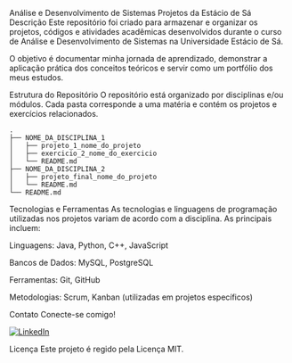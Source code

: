 Análise e Desenvolvimento de Sistemas
Projetos da Estácio de Sá
Descrição
Este repositório foi criado para armazenar e organizar os projetos, códigos e atividades acadêmicas desenvolvidos durante o curso de Análise e Desenvolvimento de Sistemas na Universidade Estácio de Sá.

O objetivo é documentar minha jornada de aprendizado, demonstrar a aplicação prática dos conceitos teóricos e servir como um portfólio dos meus estudos.

Estrutura do Repositório
O repositório está organizado por disciplinas e/ou módulos. Cada pasta corresponde a uma matéria e contém os projetos e exercícios relacionados.

```
.
├── NOME_DA_DISCIPLINA_1
│   ├── projeto_1_nome_do_projeto  
│   ├── exercicio_2_nome_do_exercicio  
│   └── README.md  
├── NOME_DA_DISCIPLINA_2  
│   ├── projeto_final_nome_do_projeto  
│   └── README.md  
└── README.md  
```

Tecnologias e Ferramentas
As tecnologias e linguagens de programação utilizadas nos projetos variam de acordo com a disciplina. As principais incluem:

Linguagens: Java, Python, C++, JavaScript

Bancos de Dados: MySQL, PostgreSQL

Ferramentas: Git, GitHub

Metodologias: Scrum, Kanban (utilizadas em projetos específicos)

Contato
Conecte-se comigo!

[![LinkedIn](https://img.shields.io/badge/LinkedIn-0077B5?style=for-the-badge&logo=linkedin&logoColor=white)](https://www.linkedin.com/in/rejane-raquel/)

Licença
Este projeto é regido pela Licença MIT.
